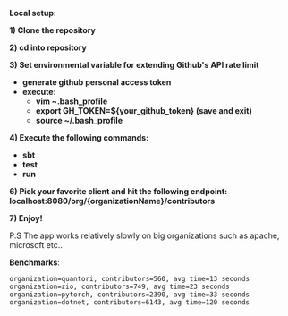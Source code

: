 **Local setup**:

**1) Clone the repository**
 
**2) cd into repository**

**3) Set environmental variable for extending Github's API rate limit**
   - **generate github personal access token**
   - **execute**:
      - **vim ~.bash_profile**
      - **export GH_TOKEN=${your_github_token} (save and exit)**
      - **source ~/.bash_profile**

**4) Execute the following commands:**

- **sbt** 
- **test** 
- **run**

**6) Pick your favorite client and hit the following endpoint: localhost:8080/org/{organizationName}/contributors**
 
**7) Enjoy!**



P.S The app works relatively slowly on big organizations such as apache, microsoft etc..

**Benchmarks**:

    organization=quantori, contributors=560, avg time=13 seconds
    organization=zio, contributors=749, avg time=23 seconds
    organization=pytorch, contributors=2390, avg time=33 seconds
    organization=dotnet, contributors=6143, avg time=120 seconds
